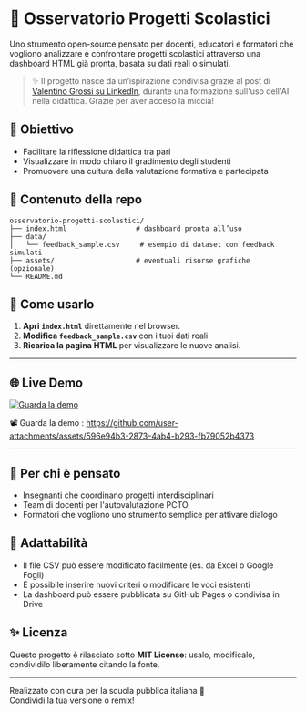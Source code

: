# 🧭 Osservatorio Progetti Scolastici

Uno strumento open-source pensato per docenti, educatori e formatori che vogliono analizzare e confrontare progetti scolastici attraverso una dashboard HTML già pronta, basata su dati reali o simulati.

> ✨ Il progetto nasce da un’ispirazione condivisa grazie al post di [Valentino Grossi su LinkedIn](https://www.linkedin.com/posts/valentino-grossi_genai-dashboard-ai-activity-7336275737932435474-uot7?utm_source=share&utm_medium=member_desktop&rcm=ACoAAA8rfckBph_PCjm20n9kKZ9NAtcI7dK_DwI),  durante una formazione sull'uso dell'AI nella didattica. Grazie per aver acceso la miccia!

## 🎯 Obiettivo

- Facilitare la riflessione didattica tra pari
- Visualizzare in modo chiaro il gradimento degli studenti
- Promuovere una cultura della valutazione formativa e partecipata

## 📁 Contenuto della repo

```
osservatorio-progetti-scolastici/
├── index.html                 # dashboard pronta all’uso
├── data/
│   └── feedback_sample.csv     # esempio di dataset con feedback simulati
├── assets/                    # eventuali risorse grafiche (opzionale)
└── README.md
```

## 🚀 Come usarlo

1. **Apri `index.html`** direttamente nel browser.
2. **Modifica `feedback_sample.csv`** con i tuoi dati reali.
3. **Ricarica la pagina HTML** per visualizzare le nuove analisi.

---

## 🌐 Live Demo

[![Guarda la demo](https://img.shields.io/badge/Live-Dashboard-blue?style=for-the-badge&logo=github)](https://ftg-003.github.io/osservatorio-progetti-scolastici/)

📽️ Guarda la demo : https://github.com/user-attachments/assets/596e94b3-2873-4ab4-b293-fb79052b4373

---

## 👥 Per chi è pensato

- Insegnanti che coordinano progetti interdisciplinari
- Team di docenti per l'autovalutazione PCTO
- Formatori che vogliono uno strumento semplice per attivare dialogo

## 🔁 Adattabilità

- Il file CSV può essere modificato facilmente (es. da Excel o Google Fogli)
- È possibile inserire nuovi criteri o modificare le voci esistenti
- La dashboard può essere pubblicata su GitHub Pages o condivisa in Drive

## ✨ Licenza

Questo progetto è rilasciato sotto **MIT License**: usalo, modificalo, condividilo liberamente citando la fonte.

---
Realizzato con cura per la scuola pubblica italiana 🧡  
Condividi la tua versione o remix!
